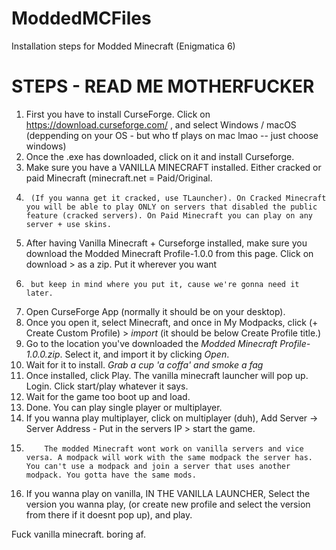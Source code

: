# ModdedMCFiles
Installation steps for Modded Minecraft (Enigmatica 6)

# STEPS - READ ME MOTHERFUCKER
1. First you have to install CurseForge. Click on https://download.curseforge.com/ , and select Windows / macOS (deppending on your OS - but who tf plays on mac lmao -- just choose windows)
2. Once the .exe has downloaded, click on it and install Curseforge.
3. Make sure you have a VANILLA MINECRAFT installed. Either cracked or paid Minecraft (minecraft.net = Paid/Original. 
4.      (If you wanna get it cracked, use TLauncher). On Cracked Minecraft you will be able to play ONLY on servers that disabled the public feature (cracked servers). On Paid Minecraft you can play on any server + use skins.
5. After having Vanilla Minecraft + Curseforge installed, make sure you download the Modded Minecraft Profile-1.0.0 from this page. Click on download > as a zip. Put it wherever you want
6.      but keep in mind where you put it, cause we're gonna need it later.
7. Open CurseForge App (normally it should be on your desktop). 
8. Once you open it, select Minecraft, and once in My Modpacks, click (+ Create Custom Profile) > _import_ (it should be below Create Profile title.)
9. Go to the location you've downloaded the _Modded Minecraft Profile-1.0.0.zip_. Select it, and import it by clicking _Open_.
10. Wait for it to install. _Grab a cup 'a coffa' and smoke a fag_
11. Once installed, click Play. The vanilla minecraft launcher will pop up. Login. Click start/play whatever it says.
12. Wait for the game too boot up and load.
13. Done. You can play single player or multiplayer. 
14. If you wanna play multiplayer, click on multiplayer (duh), Add Server -> Server Address - Put in the servers IP > start the game. 
15.         The modded Minecraft wont work on vanilla servers and vice versa. A modpack will work with the same modpack the server has. You can't use a modpack and join a server that uses another modpack. You gotta have the same mods.
16. If you wanna play on vanilla, IN THE VANILLA LAUNCHER, Select the version you wanna play, (or create new profile and select the version from there if it doesnt pop up), and play.


Fuck vanilla minecraft. boring af.

